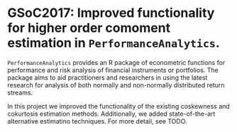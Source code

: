 # GSoC2017: Improved functionality for higher order comoment estimation in `PerformanceAnalytics`.


`PerformanceAnalytics` provides an R package of econometric functions
for performance and risk analysis of financial instruments or portfolios.
The package aims to aid practitioners and researchers in using the latest research for
analysis of both normally and non-normally distributed return streams.

In this project we improved the functionality of the existing coskewness and cokurtosis estimation methods. Additionally, we added state-of-the-art alternative estimatino techniques. For more detail, see TODO.